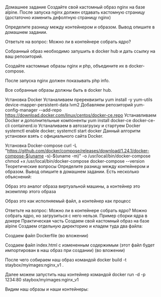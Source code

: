 Домашнее задание
Создайте свой кастомный образ nginx на базе alpine. После запуска nginx должен отдавать кастомную страницу (достаточно изменить дефолтную страницу nginx)

Определите разницу между контейнером и образом. Вывод опишите в домашнем задании.

Ответьте на вопрос: Можно ли в контейнере собрать ядро?

Собранный образ необходимо запушить в docker hub и дать ссылку на ваш репозиторий.

Создайте кастомные образы nginx и php, объедините их в docker-compose.

После запуска nginx должен показывать php info.

Все собранные образы должны быть в docker hub.

Установка Docker
Устаналиваем пререквизиты yum install -y yum-utils device-mapper-persistent-data lvm2
Добавляем репозиторий yum-config-manager --add-repo https://download.docker.com/linux/centos/docker-ce.repo
Устанавливаем Docker и дополнительные компоненты yum install docker-ce docker-ce-cli containerd.io
Устаналиваем в автозагрузку и стартуем Docker systemctl enable docker; systemctl start docker
Данный алгоритм установки взять с официального сайта Docker.

Установка Docker-compose
curl -L "https://github.com/docker/compose/releases/download/1.24.1/docker-compose-$(uname -s)-$(uname -m)" -o /usr/local/bin/docker-compose
chmod +x /usr/local/bin/docker-compose
docker-compose --version
Теоретические вопросы
Определите разницу между контейнером и образом. Вывод опишите в домашнем задании.
Есть несколько объяснений:

Образ это аналог образа виртуальной машины, а контейнер это экземпляр этого образа

Образ это как исполняемый файл, а контейнер как процесс

Ответьте на вопрос: Можно ли в контейнере собрать ядро?
Можно собрать ядро, но загрузиться с него нельзя. Пример сборки ядра в докере
Практическая часть
Создаем свой кастомный образ на базе alpine
Создаем отдельную директорию и кладем туда два файла:

Создаем файл Dockerfile (во вложении)

Создаем файл index.html с измененным содержимым (этот файл будет импортирован в наш образ при создании) (во вложении)

После чего собираем наш образ командой docker build -t staybox/myimages:nginx_v1 .

Далее можем запустить наш контейнер командой docker run -d -p 1234:80 staybox/myimages:nginx_v1

Видим наш образы и наши контейнеры:
